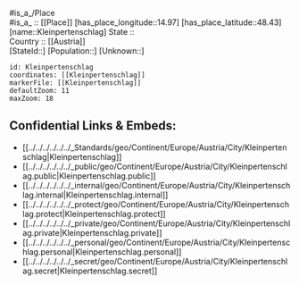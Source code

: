 ﻿---
location: [48.43,14.97] 
mapzoom: [7,12] 
mapmarker: city 
type: City
tags:
- geo/City


SpocWebEntityId: 31484
isDeleted: false
confidential: public

---
#is_a_/Place  
#is_a_ :: [[Place]] 
[has_place_longitude::14.97] 
[has_place_latitude::48.43] 
[name::Kleinpertenschlag] 
State ::  
Country :: [[Austria]]  
[StateId::] 
[Population::] 
[Unknown::] 


```leaflet
id: Kleinpertenschlag
coordinates: [[Kleinpertenschlag]] 
markerFile: [[Kleinpertenschlag]] 
defaultZoom: 11 
maxZoom: 18
```


## Confidential Links & Embeds: 
- [[../../../../../../_Standards/geo/Continent/Europe/Austria/City/Kleinpertenschlag|Kleinpertenschlag]] 
- [[../../../../../../_public/geo/Continent/Europe/Austria/City/Kleinpertenschlag.public|Kleinpertenschlag.public]] 
- [[../../../../../../_internal/geo/Continent/Europe/Austria/City/Kleinpertenschlag.internal|Kleinpertenschlag.internal]] 
- [[../../../../../../_protect/geo/Continent/Europe/Austria/City/Kleinpertenschlag.protect|Kleinpertenschlag.protect]] 
- [[../../../../../../_private/geo/Continent/Europe/Austria/City/Kleinpertenschlag.private|Kleinpertenschlag.private]] 
- [[../../../../../../_personal/geo/Continent/Europe/Austria/City/Kleinpertenschlag.personal|Kleinpertenschlag.personal]] 
- [[../../../../../../_secret/geo/Continent/Europe/Austria/City/Kleinpertenschlag.secret|Kleinpertenschlag.secret]] 

